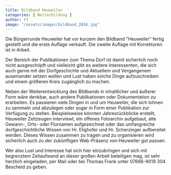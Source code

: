 ```yaml
---
title: Bildband Heuweiler
categories: [ Weiterbildung ]
author: tf
image: "/assets/images/bildband_2016.jpg"
---
```


Die Bürgerrunde Heuweiler hat vor kurzem den Bildband "Heuweiler" fertig gestellt und die erste Auflage verkauft. Die zweite Auflage mit Korrekturen ist in Arbeit.

Der Bereich der Publikationen zum Thema Dorf ist damit sicherlich noch nicht ausgeschöpft und vielleicht gibt es weitere Interessenten, die sich auch gerne mit der Dorfgeschichte und Aktuellem und Vergangenem auseinander setzen wollen und Lust haben solche Dinge aufzuschreiben und einem größeren Kreis zugänglich zu machen.

Neben der Weiterentwicklung des Bildbands in inhaltlicher und äußerer Form wäre denkbar, auch andere Publikationen oder Dokumentation zu erarbeiten. Es passieren viele Dingen in und um Heuweiler, die sich lohnen zu sammeln und abzulegen oder sogar in Form einer Publikation zur Verfügung zu stellen. Beispielsweise könnten Jahresrückblicke erstellt, Heuweiler Zeitzeugen interviewt, ein offenes Fotoarchiv aufgebaut, alte Gewann-, Orts- oder Flurnamen aufgezeichnet oder das umfangreiche dorfgeschichtliche Wissen von Hr. Elighofer und Hr. Scherzinger aufbereitet werden. Dieses Wissen zusammen zu tragen und zu organisieren wird sicherlich auch zu der zukünftigen Web-Präsenz von Heuweiler gut passen.

Wer also Lust und Interesse hat sich hier einzubringen und sich mit begrenztem Zeitaufwand an dieser großen Arbeit beteiligen mag, ist sehr herzlich eingeladen, per Mail oder bei Thomas Frank unter 07666-9019 304 Bescheid zu geben.
